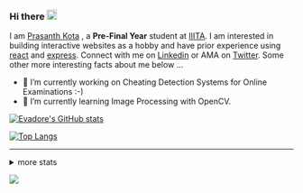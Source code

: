 ### Hi there <img src="https://media.giphy.com/media/hvRJCLFzcasrR4ia7z/giphy.gif" width="18">

I am [Prasanth Kota](https://github.com/Evadore) , a **Pre-Final Year** student at [IIITA](https://iiita.ac.in/). I am interested in building interactive websites as a hobby and have prior experience using [react](https://github.com/Evadore/MarsCamp) and [express](https://github.com/Evadore/TemperaturA). Connect with me on [Linkedin](https://www.linkedin.com/in/prasanthkota08/) or AMA on [Twitter](https://twitter.com/PK0TA). Some other more interesting facts about me below ...

- 🔭 I’m currently working on Cheating Detection Systems for Online Examinations :-)
- 🌱 I’m currently learning Image Processing with OpenCV.

[![Evadore's GitHub stats](https://github-readme-stats.vercel.app/api?username=Evadore&show_icons=true)](https://github.com/Evadore)

[![Top Langs](https://github-readme-stats.vercel.app/api/top-langs/?username=Evadore&langs_count=8&layout=compact)](https://github.com/Evadore)

<hr>

<details>
<summary>more stats</summary>

<!--START_SECTION:waka-->
![Profile Views](http://img.shields.io/badge/Profile%20Views-0-blue)

**I'm a Night 🦉** 

```text
🌞 Morning    4 commits      █░░░░░░░░░░░░░░░░░░░░░░░░   4.17% 
🌆 Daytime    20 commits     █████░░░░░░░░░░░░░░░░░░░░   20.83% 
🌃 Evening    57 commits     ██████████████░░░░░░░░░░░   59.38% 
🌙 Night      15 commits     ████░░░░░░░░░░░░░░░░░░░░░   15.62%

```
📅 **I'm Most Productive on Thursday** 

```text
Monday       15 commits     ████░░░░░░░░░░░░░░░░░░░░░   15.62% 
Tuesday      21 commits     █████░░░░░░░░░░░░░░░░░░░░   21.88% 
Wednesday    15 commits     ████░░░░░░░░░░░░░░░░░░░░░   15.62% 
Thursday     24 commits     ██████░░░░░░░░░░░░░░░░░░░   25.0% 
Friday       5 commits      █░░░░░░░░░░░░░░░░░░░░░░░░   5.21% 
Saturday     7 commits      █░░░░░░░░░░░░░░░░░░░░░░░░   7.29% 
Sunday       9 commits      ██░░░░░░░░░░░░░░░░░░░░░░░   9.38%

```


📊 **This Week I Spent My Time On** 

```text
💬 Programming Languages: 
C++                      5 hrs 31 mins       ████████████████░░░░░░░░░   66.97% 
Markdown                 1 hr 21 mins        ████░░░░░░░░░░░░░░░░░░░░░   16.38% 
Text                     1 hr 3 mins         ███░░░░░░░░░░░░░░░░░░░░░░   12.78% 
Python                   14 mins             ░░░░░░░░░░░░░░░░░░░░░░░░░   2.97% 
Git Config               4 mins              ░░░░░░░░░░░░░░░░░░░░░░░░░   0.82%

🔥 Editors: 
VS Code                  8 hrs 14 mins       █████████████████████████   100.0%

🐱‍💻 Projects: 
Codeforces               3 hrs 23 mins       ██████████░░░░░░░░░░░░░░░   41.15% 
Codechef                 2 hrs 23 mins       ███████░░░░░░░░░░░░░░░░░░   28.9% 
AI lab                   1 hr 19 mins        ████░░░░░░░░░░░░░░░░░░░░░   16.07% 
Network-Security-Lab     1 hr                ███░░░░░░░░░░░░░░░░░░░░░░   12.3% 
NS Lab                   4 mins              ░░░░░░░░░░░░░░░░░░░░░░░░░   0.95%

💻 Operating System: 
Linux                    8 hrs 14 mins       █████████████████████████   100.0%

```

**I Mostly Code in JavaScript** 

```text
JavaScript               2 repos             ██████░░░░░░░░░░░░░░░░░░░   25.0% 
C++                      1 repo              ███░░░░░░░░░░░░░░░░░░░░░░   12.5% 
Java                     1 repo              ███░░░░░░░░░░░░░░░░░░░░░░   12.5% 
EJS                      1 repo              ███░░░░░░░░░░░░░░░░░░░░░░   12.5% 
Jupyter Notebook         1 repo              ███░░░░░░░░░░░░░░░░░░░░░░   12.5%

```



 Last Updated on 29/10/2021
<!--END_SECTION:waka-->

</details>

![](https://komarev.com/ghpvc/?username=Evadore)

<!--
**Evadore/Evadore** is a ✨ _special_ ✨ repository because its `README.md` (this file) appears on your GitHub profile.

Here are some ideas to get you started:

- 🔭 I’m currently working on ...
- 🌱 I’m currently learning ...
- 👯 I’m looking to collaborate on ...
- 🤔 I’m looking for help with ...
- 💬 Ask me about ...
- 📫 How to reach me: ...
- 😄 Pronouns: ...
- ⚡ Fun fact: ...
-->
